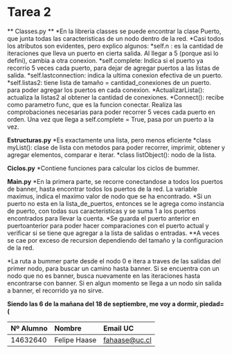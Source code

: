 # Tarea 2

** Classes.py **
*En la libreria classes se puede encontrar la clase Puerto, que junta
todas las caracteristicas de un nodo dentro de la red.
*Casi todos los atributos son evidentes, pero explico algunos:
*self.n : es la cantidad de iteraciones que lleva un puerto en cierta
salida. Al llegar a 5 (porque asi lo defini), cambia a otra conexion.
*self.complete: Indica si el puerto ya recorrio 5 veces cada puerto, 
para dejar de agregar puertos a las listas de salida.
*self.lastconnection: indica la ultima conexion efectiva de un puerto.
*self.listas2: tiene lista de tamaño = cantidad_conexiones de un puerto.
para poder agregar los puertos en cada conexion.
*ActualizarLista(): actualiza la listas2 al obtener la cantidad de 
conexiones.
*Connect(): recibe como parametro func, que es la funcion conectar.
Realiza las comprobaciones necesarias para poder recorrer 5 veces cada
puerto en orden. Una vez que llega a self.complete = True, pasa por un
puerto a la vez.

**Estructuras.py**
*Es exactamente una lista, pero menos eficiente
*class myList(): clase de lista con metodos para poder recorrer, imprimir,
obtener y agregar elementos, comparar e iterar.
*class listObject(): nodo de la lista.

**Ciclos.py**
*Contiene funciones para calcular los ciclos de bummer.

**Main.py**
*En la primera parte, se recorre conectandose a todos los puertos de banner,
hasta encontrar todos los puertos de la red. La variable maximus, indica el
maximo valor de nodo que se ha encontrado.
*Si un puerto no esta en la lista_de_puertos, entonces se le agrega como 
instancia de puerto, con todas sus caracteristicas y se suma 1 a los 
puertos encontrados para llevar la cuenta.
*Se guarda el puerto anterior en puertoanterior para poder hacer 
comparaciones con el puerto actual y verificar si se tiene que agregar a la
lista de salidas o entradas.
**A veces se cae por exceso de recursion dependiendo del tamaño y la
configuracion de la red.

*La ruta a bummer parte desde el nodo 0 e itera a traves de las salidas del
primer nodo, para buscar un camino hasta banner. Si se encuentra con un nodo
que no es banner, busca nuevamente en las iteraciones hasta encontrarse con
banner. Si en algun momento se llega a un nodo sin salida a banner, el
recorrido ya no sirve.

**Siendo las 6 de la mañana del 18 de septiembre, me voy a dormir, piedad=(**





| Nº Alumno    | Nombre              | Email UC      |
|:-------------|:--------------------|:--------------|
| 14632640     | Felipe Haase        | fahaase@uc.cl |
